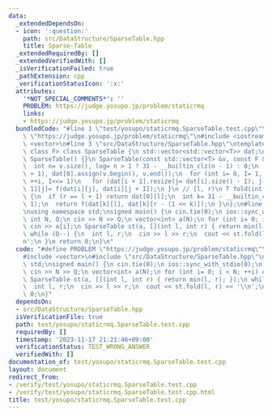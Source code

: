 ```yaml
---
data:
  _extendedDependsOn:
  - icon: ':question:'
    path: src/DataStructure/SparseTable.hpp
    title: Sparse-Table
  _extendedRequiredBy: []
  _extendedVerifiedWith: []
  _isVerificationFailed: true
  _pathExtension: cpp
  _verificationStatusIcon: ':x:'
  attributes:
    '*NOT_SPECIAL_COMMENTS*': ''
    PROBLEM: https://judge.yosupo.jp/problem/staticrmq
    links:
    - https://judge.yosupo.jp/problem/staticrmq
  bundledCode: "#line 1 \"test/yosupo/staticrmq.SparseTable.test.cpp\"\n#define PROBLEM\
    \ \"https://judge.yosupo.jp/problem/staticrmq\"\n#include <iostream>\n#include\
    \ <vector>\n#line 3 \"src/DataStructure/SparseTable.hpp\"\ntemplate <class T,\
    \ class F> class SparseTable {\n std::vector<std::vector<T>> dat;\n F f;\npublic:\n\
    \ SparseTable() {}\n SparseTable(const std::vector<T> &v, const F &f): f(f) {\n\
    \  int n= v.size(), log= n > 1 ? 31 - __builtin_clz(n - 1) : 0;\n  dat.resize(log\
    \ + 1), dat[0].assign(v.begin(), v.end());\n  for (int i= 0, I= 1, j; i < log;\
    \ ++i, I<<= 1)\n   for (dat[i + 1].resize(j= dat[i].size() - I); j--;) dat[i +\
    \ 1][j]= f(dat[i][j], dat[i][j + I]);\n }\n // [l, r)\n T fold(int l, int r) const\
    \ {\n  if (r == l + 1) return dat[0][l];\n  int k= 31 - __builtin_clz(r - l -\
    \ 1);\n  return f(dat[k][l], dat[k][r - (1 << k)]);\n }\n};\n#line 5 \"test/yosupo/staticrmq.SparseTable.test.cpp\"\
    \nusing namespace std;\nsigned main() {\n cin.tie(0);\n ios::sync_with_stdio(0);\n\
    \ int N, Q;\n cin >> N >> Q;\n vector<int> a(N);\n for (int i= 0; i < N; ++i)\
    \ cin >> a[i];\n SparseTable st(a, [](int l, int r) { return min(l, r); });\n\
    \ while (Q--) {\n  int l, r;\n  cin >> l >> r;\n  cout << st.fold(l, r) << '\\\
    n';\n }\n return 0;\n}\n"
  code: "#define PROBLEM \"https://judge.yosupo.jp/problem/staticrmq\"\n#include <iostream>\n\
    #include <vector>\n#include \"src/DataStructure/SparseTable.hpp\"\nusing namespace\
    \ std;\nsigned main() {\n cin.tie(0);\n ios::sync_with_stdio(0);\n int N, Q;\n\
    \ cin >> N >> Q;\n vector<int> a(N);\n for (int i= 0; i < N; ++i) cin >> a[i];\n\
    \ SparseTable st(a, [](int l, int r) { return min(l, r); });\n while (Q--) {\n\
    \  int l, r;\n  cin >> l >> r;\n  cout << st.fold(l, r) << '\\n';\n }\n return\
    \ 0;\n}"
  dependsOn:
  - src/DataStructure/SparseTable.hpp
  isVerificationFile: true
  path: test/yosupo/staticrmq.SparseTable.test.cpp
  requiredBy: []
  timestamp: '2023-11-17 21:21:46+09:00'
  verificationStatus: TEST_WRONG_ANSWER
  verifiedWith: []
documentation_of: test/yosupo/staticrmq.SparseTable.test.cpp
layout: document
redirect_from:
- /verify/test/yosupo/staticrmq.SparseTable.test.cpp
- /verify/test/yosupo/staticrmq.SparseTable.test.cpp.html
title: test/yosupo/staticrmq.SparseTable.test.cpp
---
```

